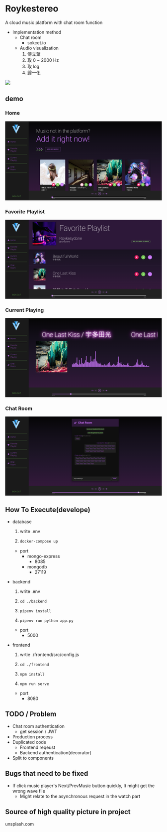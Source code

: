 # Roykestereo
A cloud music platform with chat room function

- Implementation method
  - Chat room
    - sokcet.io
  - Audio visualization
    1. 傅立葉
    2. 取 0 ~ 2000 Hz
    3. 取 log
    2. 歸一化

![](./demo/banner2.gif)

## demo
### Home
![](./demo/home.png)

### Favorite Playlist
![](./demo/favorite_playlist.png)

### Current Playing
![](./demo/current_playing.png)

### Chat Room
![](./demo/chat_room.png)
## How To Execute(develope)
- database
  1. write .env

  2.  ```bat
      docker-compose up
      ```
  - port
    - mongo-express
      - 8085
    - mongodb
      - 27119

- backend
  1. write .env

  2.  ```
      cd ./backend
      ```

  2.  ```
      pipenv install 
      ```

  3.  ```
      pipenv run python app.py
      ```

  - port 
    - 5000

- frontend
  1. wrtie ./frontend/src/config.js

  2.  ```
      cd ./frontend
      ```

  2.  ```
      npm install
      ```

  2.  ```
      npm run serve
      ```

  - port 
    - 8080



## TODO / Problem

- Chat room authentication
  - get session / JWT
- Production process
- Duplicated code
  - Frontend reqeust
  - Backend authentication(decorator)
- Split to components

## Bugs that need to be fixed

- If click music player's Next/PrevMusic button quickly, It might get the wrong wave file
  - Might relate to the asynchronous request in the watch part

## Source of high quality picture in project

unsplash.com
